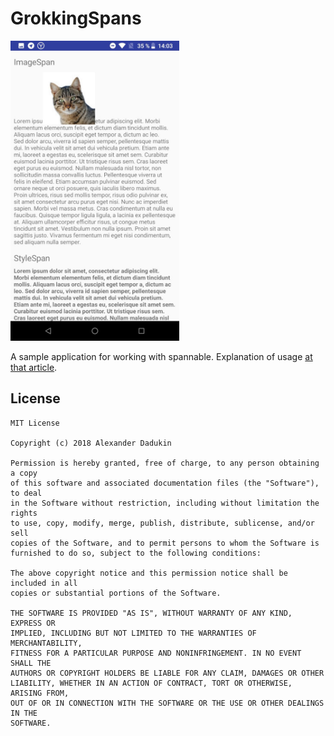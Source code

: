 # GrokkingSpans

<img src="https://raw.githubusercontent.com/st235/GrokkingSpans/master/images/sample.jpg" width="270" height="480">

A sample application for working with spannable.
Explanation of usage [at that article](https://st235.github.io/2018/03/07/spans-magic-concept.html).

## License

```text
MIT License

Copyright (c) 2018 Alexander Dadukin

Permission is hereby granted, free of charge, to any person obtaining a copy
of this software and associated documentation files (the "Software"), to deal
in the Software without restriction, including without limitation the rights
to use, copy, modify, merge, publish, distribute, sublicense, and/or sell
copies of the Software, and to permit persons to whom the Software is
furnished to do so, subject to the following conditions:

The above copyright notice and this permission notice shall be included in all
copies or substantial portions of the Software.

THE SOFTWARE IS PROVIDED "AS IS", WITHOUT WARRANTY OF ANY KIND, EXPRESS OR
IMPLIED, INCLUDING BUT NOT LIMITED TO THE WARRANTIES OF MERCHANTABILITY,
FITNESS FOR A PARTICULAR PURPOSE AND NONINFRINGEMENT. IN NO EVENT SHALL THE
AUTHORS OR COPYRIGHT HOLDERS BE LIABLE FOR ANY CLAIM, DAMAGES OR OTHER
LIABILITY, WHETHER IN AN ACTION OF CONTRACT, TORT OR OTHERWISE, ARISING FROM,
OUT OF OR IN CONNECTION WITH THE SOFTWARE OR THE USE OR OTHER DEALINGS IN THE
SOFTWARE.

```